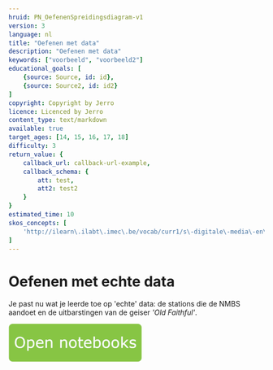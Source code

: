 ```yaml
---
hruid: PN_OefenenSpreidingsdiagram-v1
version: 3
language: nl
title: "Oefenen met data"
description: "Oefenen met data"
keywords: ["voorbeeld", "voorbeeld2"]
educational_goals: [
    {source: Source, id: id}, 
    {source: Source2, id: id2}
]
copyright: Copyright by Jerro
licence: Licenced by Jerro
content_type: text/markdown
available: true
target_ages: [14, 15, 16, 17, 18]
difficulty: 3
return_value: {
    callback_url: callback-url-example,
    callback_schema: {
        att: test,
        att2: test2
    }
}
estimated_time: 10
skos_concepts: [
    'http://ilearn\.ilabt\.imec\.be/vocab/curr1/s\-digitale\-media\-en\-toepassingen'
]
---
```

# Oefenen met echte data
Je past nu wat je leerde toe op 'echte' data: de stations die de NMBS aandoet en de uitbarstingen van de geiser *'Old Faithful'*.

[![](embed/Knop.png "Knop")](https://kiks.ilabt.imec.be/jupyterhub/?id=0203 "Notebooks Oefenen met Data")
